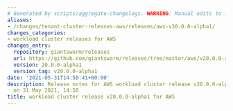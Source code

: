 ```yaml
---
# Generated by scripts/aggregate-changelogs. WARNING: Manual edits to this files will be overwritten.
aliases:
- /changes/tenant-cluster-releases-aws/releases/aws-v20.0.0-alpha1/
changes_categories:
- workload cluster releases for AWS
changes_entry:
  repository: giantswarm/releases
  url: https://github.com/giantswarm/releases/tree/master/aws/v20.0.0-alpha1
  version: 20.0.0-alpha1
  version_tag: v20.0.0-alpha1
date: '2021-05-31T14:50:41+00:00'
description: Release notes for AWS workload cluster release v20.0.0-alpha1, published
  on 31 May 2021, 14:50
title: workload cluster release v20.0.0-alpha1 for AWS
---
```



